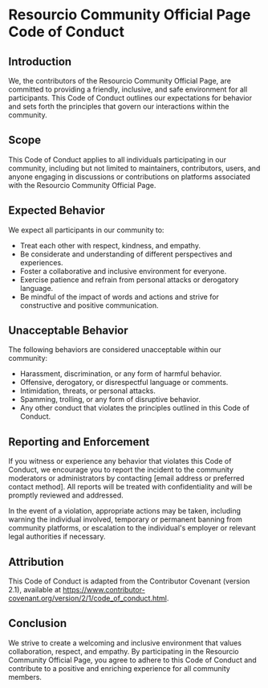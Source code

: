 # Resourcio Community Official Page Code of Conduct

## Introduction

We, the contributors of the Resourcio Community Official Page, are committed to providing a friendly, inclusive, and safe environment for all participants. This Code of Conduct outlines our expectations for behavior and sets forth the principles that govern our interactions within the community.

## Scope

This Code of Conduct applies to all individuals participating in our community, including but not limited to maintainers, contributors, users, and anyone engaging in discussions or contributions on platforms associated with the Resourcio Community Official Page.

## Expected Behavior

We expect all participants in our community to:

- Treat each other with respect, kindness, and empathy.
- Be considerate and understanding of different perspectives and experiences.
- Foster a collaborative and inclusive environment for everyone.
- Exercise patience and refrain from personal attacks or derogatory language.
- Be mindful of the impact of words and actions and strive for constructive and positive communication.

## Unacceptable Behavior

The following behaviors are considered unacceptable within our community:

- Harassment, discrimination, or any form of harmful behavior.
- Offensive, derogatory, or disrespectful language or comments.
- Intimidation, threats, or personal attacks.
- Spamming, trolling, or any form of disruptive behavior.
- Any other conduct that violates the principles outlined in this Code of Conduct.

## Reporting and Enforcement

If you witness or experience any behavior that violates this Code of Conduct, we encourage you to report the incident to the community moderators or administrators by contacting [email address or preferred contact method]. All reports will be treated with confidentiality and will be promptly reviewed and addressed.

In the event of a violation, appropriate actions may be taken, including warning the individual involved, temporary or permanent banning from community platforms, or escalation to the individual's employer or relevant legal authorities if necessary.

## Attribution

This Code of Conduct is adapted from the Contributor Covenant (version 2.1), available at https://www.contributor-covenant.org/version/2/1/code_of_conduct.html.

## Conclusion

We strive to create a welcoming and inclusive environment that values collaboration, respect, and empathy. By participating in the Resourcio Community Official Page, you agree to adhere to this Code of Conduct and contribute to a positive and enriching experience for all community members.
